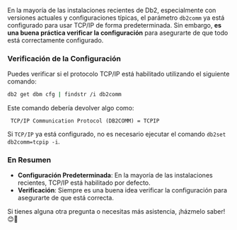 En la mayoría de las instalaciones recientes de Db2, especialmente con versiones actuales y configuraciones típicas, el parámetro `db2comm` ya está configurado para usar TCP/IP de forma predeterminada. Sin embargo, **es una buena práctica verificar la configuración** para asegurarte de que todo está correctamente configurado.

### Verificación de la Configuración
Puedes verificar si el protocolo TCP/IP está habilitado utilizando el siguiente comando:

```sh
db2 get dbm cfg | findstr /i db2comm
```

Este comando debería devolver algo como:

```plaintext
 TCP/IP Communication Protocol (DB2COMM) = TCPIP
```

Si `TCP/IP` ya está configurado, no es necesario ejecutar el comando `db2set db2comm=tcpip -i`.

### En Resumen
- **Configuración Predeterminada**: En la mayoría de las instalaciones recientes, TCP/IP está habilitado por defecto.
- **Verificación**: Siempre es una buena idea verificar la configuración para asegurarte de que está correcta.

Si tienes alguna otra pregunta o necesitas más asistencia, ¡házmelo saber! 😊🚀
